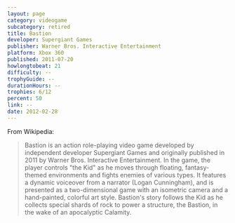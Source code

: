```yaml
---
layout: page
category: videogame
subcategory: retired
title: Bastion
developer: Supergiant Games
publisher: Warner Bros. Interactive Entertainment
platform: Xbox 360
published: 2011-07-20
howlongtobeat: 21
difficulty: --
trophyGuide: --
durationHours: --
trophies: 6/12
percent: 50
link: --
date: 2012-02-28
---
```


From Wikipedia:

> Bastion is an action role-playing video game developed by independent developer Supergiant Games and originally published in 2011 by Warner Bros. Interactive Entertainment. In the game, the player controls "the Kid" as he moves through floating, fantasy-themed environments and fights enemies of various types. It features a dynamic voiceover from a narrator (Logan Cunningham), and is presented as a two-dimensional game with an isometric camera and a hand-painted, colorful art style. Bastion's story follows the Kid as he collects special shards of rock to power a structure, the Bastion, in the wake of an apocalyptic Calamity.
